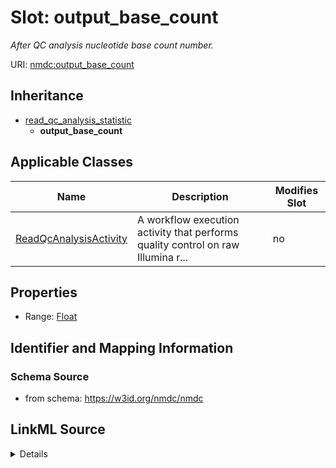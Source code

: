 # Slot: output_base_count


_After QC analysis nucleotide base count number._



URI: [nmdc:output_base_count](https://w3id.org/nmdc/output_base_count)




## Inheritance

* [read_qc_analysis_statistic](read_qc_analysis_statistic.md)
    * **output_base_count**





## Applicable Classes

| Name | Description | Modifies Slot |
| --- | --- | --- |
[ReadQcAnalysisActivity](ReadQcAnalysisActivity.md) | A workflow execution activity that performs quality control on raw Illumina r... |  no  |







## Properties

* Range: [Float](Float.md)





## Identifier and Mapping Information







### Schema Source


* from schema: https://w3id.org/nmdc/nmdc




## LinkML Source

<details>
```yaml
name: output_base_count
description: After QC analysis nucleotide base count number.
from_schema: https://w3id.org/nmdc/nmdc
rank: 1000
is_a: read_qc_analysis_statistic
alias: output_base_count
domain_of:
- ReadQcAnalysisActivity
range: float

```
</details>